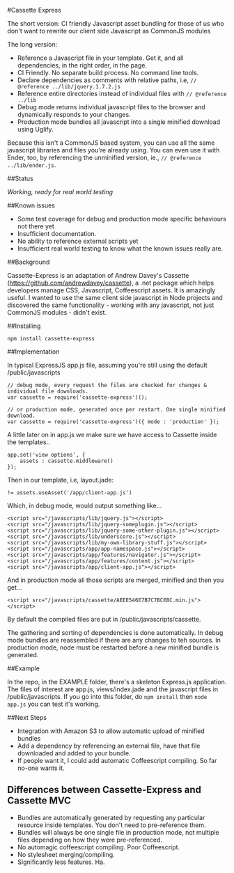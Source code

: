 #Cassette Express

The short version: CI friendly Javascript asset bundling for those of us who don't want to rewrite our client side Javascript as CommonJS modules

The long version:

- Reference a Javascript file in your template. Get it, and all dependencies, in the right order, in the page. 
- CI Friendly. No separate build process. No command line tools. 
- Declare dependencies as comments with relative paths, i.e, `// @reference ../lib/jquery.1.7.2.js`
- Reference entire directories instead of individual files with `// @reference ../lib`
- Debug mode returns individual javascript files to the browser and dynamically responds to your changes.
- Production mode bundles all javascript into a single minified download using Uglify.

Because this isn't a CommonJS based system, you can use all the same javascript libraries and files you're already using. You can even use it with Ender, too, by referencing the unminified version, ie., `// @reference ../lib/ender.js`.

##Status

_Working, ready for real world testing_ 

##Known issues

- Some test coverage for debug and production mode specific behaviours not there yet
- Insufficient documentation.
- No ability to reference external scripts yet
- Insufficient real world testing to know what the known issues really are.

##Background

Cassette-Express is an adaptation of Andrew Davey's Cassette (https://github.com/andrewdavey/cassette), a .net package which helps developers manage CSS, Javascript, Coffeescript assets. It is amazingly useful. I wanted to use the same client side javascript in Node projects and discovered the same functionality - working with any javascript, not just CommonJS modules - didn't exist. 

##Installing

	npm install cassette-express

##Implementation

In typical ExpressJS app.js file, assuming you're still using the default /public/javascripts 

	// debug mode, every request the files are checked for changes & individual file downloads.
	var cassette = require('cassette-express')();

	// or production mode, generated once per restart. One single minified download.
	var cassette = require('cassette-express')({ mode : 'production' });

A little later on in app.js we make sure we have access to Cassette inside the templates..

	app.set('view options', {
		assets : cassette.middleware()
	});


Then in our template, i.e, layout.jade:

	!= assets.useAsset('/app/client-app.js')

Which, in debug mode, would output something like...

	<script src="/javascripts/lib/jquery.js"></script>
	<script src="/javascripts/lib/jquery-someplugin.js"></script>
	<script src="/javascripts/lib/jquery-some-other-plugin.js"></script>
	<script src="/javascripts/lib/underscore.js"></script>
	<script src="/javascripts/lib/my-own-library-stuff.js"></script>
	<script src="/javascripts/app/app-namespace.js"></script>
	<script src="/javascripts/app/features/navigator.js"></script>
	<script src="/javascripts/app/features/content.js"></script>
	<script src="/javascripts/app/client-app.js"></script>

And in production mode all those scripts are merged, minified and then you get...

	<script src="/javascripts/cassette/AEEE546E7B7C7BCEBC.min.js"></script>

By default the compiled files are put in /public/javascripts/cassette. 

The gathering and sorting of dependencies is done automatically. In debug mode bundles are reassembled if there are any changes to teh sources. In production mode, node must be restarted before a new minified bundle is generated.

##Example

In the repo, in the EXAMPLE folder, there's a skeleton Express.js application. The files of interest are app.js, views/index.jade and the javascript files in /public/javascripts. If you go into this folder, do `npm install` then `node app.js` you can test it's working.

##Next Steps

- Integration with Amazon S3 to allow automatic upload of minified bundles
- Add a dependency by referencing an external file, have that file downloaded and added to your bundle. 
- If people want it, I could add automatic Coffeescript compiling. So far no-one wants it.

## Differences between Cassette-Express and Cassette MVC

- Bundles are automatically generated by requesting any particular resource inside templates. You don't need to pre-reference them.
- Bundles will always be one single file in production mode, not multiple files depending on how they were pre-referenced.
- No automagic coffeescript compiling. Poor Coffeescript.
- No stylesheet merging/compiling.
- Significantly less features. Ha.
